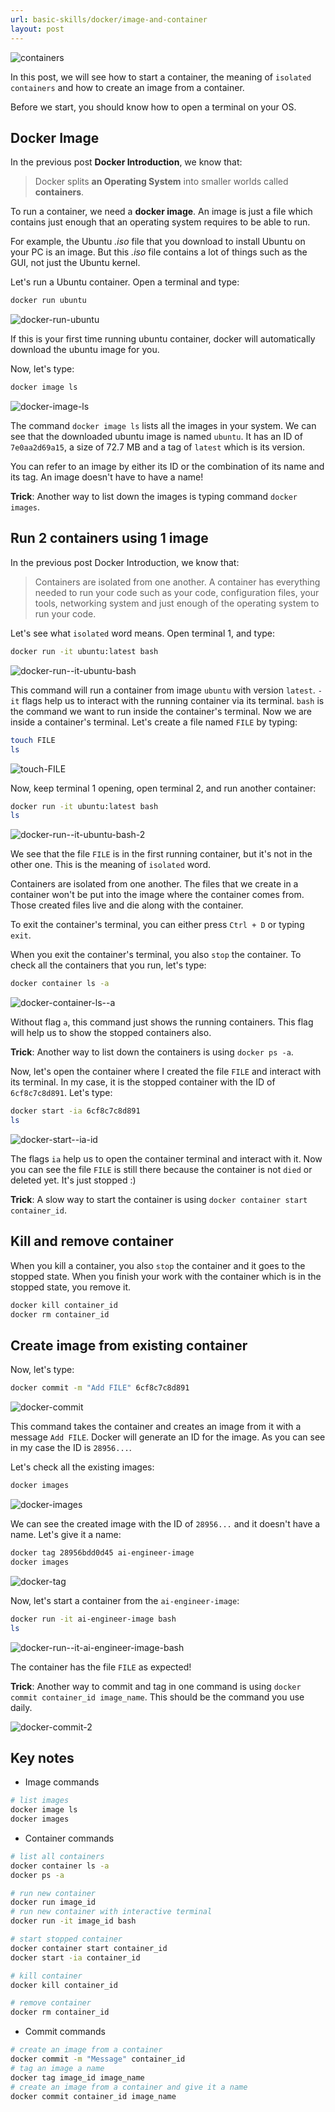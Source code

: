```yaml
---
url: basic-skills/docker/image-and-container
layout: post
---
```


![containers][containers]

In this post, we will see how to start a container, the meaning of `isolated containers` and how to create an image from a container.

Before we start, you should know how to open a terminal on your OS.

## Docker Image

In the previous post **Docker Introduction**, we know that:

> Docker splits **an Operating System** into smaller worlds called **containers**.

To run a container, we need a **docker image**. An image is just a file which contains just enough that an operating system requires to be able to run.

For example, the Ubuntu _.iso_ file that you download to install Ubuntu on your PC is an image. But this _.iso_ file contains a lot of things such as the GUI, not just the Ubuntu kernel.

Let's run a Ubuntu container. Open a terminal and type:

```bash
docker run ubuntu
```

![docker-run-ubuntu][docker-run-ubuntu]

If this is your first time running ubuntu container, docker will automatically download the ubuntu image for you.

Now, let's type:

```bash
docker image ls
```

![docker-image-ls][docker-image-ls]

The command `docker image ls` lists all the images in your system. We can see that the downloaded ubuntu image is named `ubuntu`. It has an ID of `7e0aa2d69a15`, a size of 72.7 MB and a tag of `latest` which is its version.

You can refer to an image by either its ID or the combination of its name and its tag. An image doesn't have to have a name!

**Trick**: Another way to list down the images is typing command `docker images`.

## Run 2 containers using 1 image

In the previous post Docker Introduction, we know that:

> Containers are isolated from one another. A container has everything needed to run your code such as your code, configuration files, your tools, networking system and just enough of the operating system to run your code.

Let's see what `isolated` word means. Open terminal 1, and type:

```bash
docker run -it ubuntu:latest bash
```

![docker-run--it-ubuntu-bash][docker-run--it-ubuntu-bash]

This command will run a container from image `ubuntu` with version `latest`. `-it` flags help us to interact with the running container via its terminal. `bash` is the command we want to run inside the container's terminal. Now we are inside a container's terminal. Let's create a file named `FILE` by typing:

```bash
touch FILE
ls
```

![touch-FILE][touch-file]

Now, keep terminal 1 opening, open terminal 2, and run another container:

```bash
docker run -it ubuntu:latest bash
ls
```

![docker-run--it-ubuntu-bash-2][docker-run--it-ubuntu-bash-2]

We see that the file `FILE` is in the first running container, but it's not in the other one. This is the meaning of `isolated` word.

Containers are isolated from one another. The files that we create in a container won't be put into the image where the container comes from. Those created files live and die along with the container.

To exit the container's terminal, you can either press `Ctrl + D` or typing `exit`.

When you exit the container's terminal, you also `stop` the container. To check all the containers that you run, let's type:

```bash
docker container ls -a
```

![docker-container-ls--a][docker-container-ls--a]

Without flag `a`, this command just shows the running containers. This flag will help us to show the stopped containers also.

**Trick**: Another way to list down the containers is using `docker ps -a`.

Now, let's open the container where I created the file `FILE` and interact with its terminal. In my case, it is the stopped container with the ID of `6cf8c7c8d891`. Let's type:

```bash
docker start -ia 6cf8c7c8d891
ls
```

![docker-start--ia-id][docker-start--ia-id]

The flags `ia` help us to open the container terminal and interact with it. Now you can see the file `FILE` is still there because the container is not `died` or deleted yet. It's just stopped :)

**Trick**: A slow way to start the container is using `docker container start container_id`.

## Kill and remove container

When you kill a container, you also `stop` the container and it goes to the stopped state.
When you finish your work with the container which is in the stopped state, you remove it.

```bash
docker kill container_id
docker rm container_id
```

## Create image from existing container

Now, let's type:

```bash
docker commit -m "Add FILE" 6cf8c7c8d891
```

![docker-commit][docker-commit]

This command takes the container and creates an image from it with a message `Add FILE`. Docker will generate an ID for the image. As you can see in my case the ID is `28956...`.

Let's check all the existing images:

```bash
docker images
```

![docker-images][docker-images]

We can see the created image with the ID of `28956...` and it doesn't have a name. Let's give it a name:

```bash
docker tag 28956bdd0d45 ai-engineer-image
docker images
```

![docker-tag][docker-tag]

Now, let's start a container from the `ai-engineer-image`:

```bash
docker run -it ai-engineer-image bash
ls
```

![docker-run--it-ai-engineer-image-bash][docker-run--it-ai-engineer-image-bash]

The container has the file `FILE` as expected!

**Trick**: Another way to commit and tag in one command is using `docker commit container_id image_name`. This should be the command you use daily.

![docker-commit-2][docker-commit-2]

## Key notes

- Image commands

```bash
# list images
docker image ls
docker images
```

- Container commands

```bash
# list all containers
docker container ls -a
docker ps -a

# run new container
docker run image_id
# run new container with interactive terminal
docker run -it image_id bash

# start stopped container
docker container start container_id
docker start -ia container_id

# kill container
docker kill container_id

# remove container
docker rm container_id
```

- Commit commands

```bash
# create an image from a container
docker commit -m "Message" container_id
# tag an image a name
docker tag image_id image_name
# create an image from a container and give it a name
docker commit container_id image_name
```

<!-- MARKDOWN LINKS & IMAGES -->

[containers]: /assets/images/basic-skills/docker/image-and-container/containers.png
[docker-run-ubuntu]: /assets/images/basic-skills/docker/image-and-container/docker-run-ubuntu.png
[docker-image-ls]: /assets/images/basic-skills/docker/image-and-container/docker-image-ls.png
[docker-run--it-ubuntu-bash]: /assets/images/basic-skills/docker/image-and-container/docker-run--it-ubuntu-bash.png
[touch-file]: /assets/images/basic-skills/docker/image-and-container/touch-file.png
[docker-run--it-ubuntu-bash-2]: /assets/images/basic-skills/docker/image-and-container/docker-run--it-ubuntu-bash-2.png
[docker-container-ls--a]: /assets/images/basic-skills/docker/image-and-container/docker-container-ls--a.png
[docker-start--ia-id]: /assets/images/basic-skills/docker/image-and-container/docker-start--ia-id.png
[docker-commit]: /assets/images/basic-skills/docker/image-and-container/docker-commit.png
[docker-images]: /assets/images/basic-skills/docker/image-and-container/docker-images.png
[docker-tag]: /assets/images/basic-skills/docker/image-and-container/docker-tag.png
[docker-run--it-ai-engineer-image-bash]: /assets/images/basic-skills/docker/image-and-container/docker-run--it-ai-engineer-image-bash.png
[docker-commit-2]: /assets/images/basic-skills/docker/image-and-container/docker-commit-2.png
